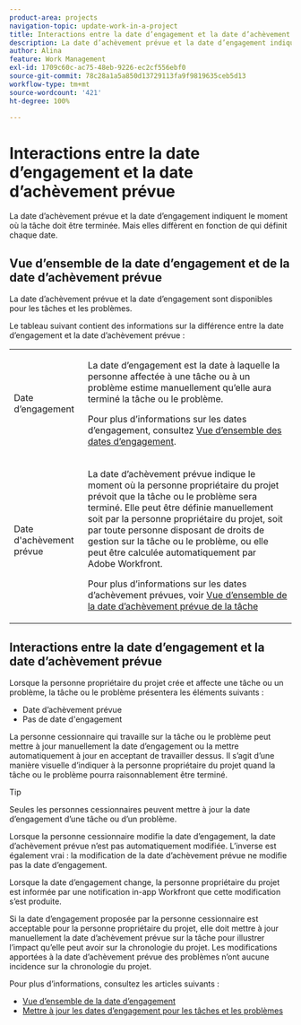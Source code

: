 ```yaml
---
product-area: projects
navigation-topic: update-work-in-a-project
title: Interactions entre la date d’engagement et la date d’achèvement prévue
description: La date d’achèvement prévue et la date d’engagement indiquent le moment où la tâche doit être terminée. Mais elles diffèrent en fonction de qui définit chaque date.
author: Alina
feature: Work Management
exl-id: 1709c60c-ac75-48eb-9226-ec2cf556ebf0
source-git-commit: 78c28a1a5a850d13729113fa9f9819635ceb5d13
workflow-type: tm+mt
source-wordcount: '421'
ht-degree: 100%

---
```


# Interactions entre la date d’engagement et la date d’achèvement prévue

<!--
this article has mostly information that is repeated from the articles linked from here. I left it in here for searchability's sake.
-->

La date d’achèvement prévue et la date d’engagement indiquent le moment où la tâche doit être terminée. Mais elles diffèrent en fonction de qui définit chaque date.

## Vue d’ensemble de la date d’engagement et de la date d’achèvement prévue

La date d’achèvement prévue et la date d’engagement sont disponibles pour les tâches et les problèmes.

Le tableau suivant contient des informations sur la différence entre la date d’engagement et la date d’achèvement prévue :

<table style="table-layout:auto"> 
 <col> 
 <col> 
 <tbody> 
  <tr> 
   <td role="rowheader">Date d’engagement</td> 
   <td> <p>La date d’engagement est la date à laquelle la personne affectée à une tâche ou à un problème estime manuellement qu’elle aura terminé la tâche ou le problème.</p> <p>Pour plus d’informations sur les dates d’engagement, consultez <a href="../../../manage-work/projects/updating-work-in-a-project/overview-of-commit-dates.md" class="MCXref xref">Vue d’ensemble des dates d’engagement</a>.</p> </td> 
  </tr> 
  <tr> 
   <td role="rowheader">Date d'achèvement prévue</td> 
   <td> <p>La date d’achèvement prévue indique le moment où la personne propriétaire du projet prévoit que la tâche ou le problème sera terminé. Elle peut être définie manuellement soit par la personne propriétaire du projet, soit par toute personne disposant de droits de gestion sur la tâche ou le problème, ou elle peut être calculée automatiquement par Adobe Workfront.</p> <p>Pour plus d’informations sur les dates d’achèvement prévues, voir <a href="../../../manage-work/tasks/task-information/task-planned-completion-date.md" class="MCXref xref">Vue d’ensemble de la date d’achèvement prévue de la tâche</a></p> </td> 
  </tr> 
 </tbody> 
</table>

## Interactions entre la date d’engagement et la date d’achèvement prévue

Lorsque la personne propriétaire du projet crée et affecte une tâche ou un problème, la tâche ou le problème présentera les éléments suivants :

* Date d’achèvement prévue
* Pas de date d&#39;engagement

La personne cessionnaire qui travaille sur la tâche ou le problème peut mettre à jour manuellement la date d’engagement ou la mettre automatiquement à jour en acceptant de travailler dessus. Il s’agit d’une manière visuelle d’indiquer à la personne propriétaire du projet quand la tâche ou le problème pourra raisonnablement être terminé.

>[!TIP]
>
>Seules les personnes cessionnaires peuvent mettre à jour la date d’engagement d’une tâche ou d’un problème.

Lorsque la personne cessionnaire modifie la date d’engagement, la date d’achèvement prévue n’est pas automatiquement modifiée. L’inverse est également vrai : la modification de la date d’achèvement prévue ne modifie pas la date d’engagement.

Lorsque la date d’engagement change, la personne propriétaire du projet est informée par une notification in-app Workfront que cette modification s’est produite.

Si la date d’engagement proposée par la personne cessionnaire est acceptable pour la personne propriétaire du projet, elle doit mettre à jour manuellement la date d’achèvement prévue sur la tâche pour illustrer l’impact qu’elle peut avoir sur la chronologie du projet. Les modifications apportées à la date d’achèvement prévue des problèmes n’ont aucune incidence sur la chronologie du projet.

Pour plus d’informations, consultez les articles suivants :

* [Vue d’ensemble de la date d’engagement](../../../manage-work/projects/updating-work-in-a-project/overview-of-commit-dates.md)
* [Mettre à jour les dates d’engagement pour les tâches et les problèmes](../../../manage-work/projects/updating-work-in-a-project/update-commit-date-on-tasks-and-issues.md)
